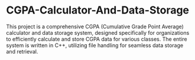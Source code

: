# CGPA-Calculator-And-Data-Storage
This project is a comprehensive CGPA (Cumulative Grade Point Average) calculator and data storage system, designed specifically for organizations to efficiently calculate and store CGPA data for various classes. The entire system is written in C++, utilizing file handling for seamless data storage and retrieval.
